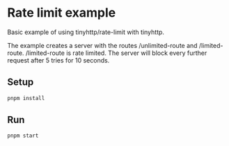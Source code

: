 # Rate limit example

Basic example of using tinyhttp/rate-limit with tinyhttp.

The example creates a server with the routes /unlimited-route and /limited-route. /limited-route is rate limited. The server will block every further request after 5 tries for 10 seconds.

## Setup

```sh
pnpm install
```

## Run

```sh
pnpm start
```
